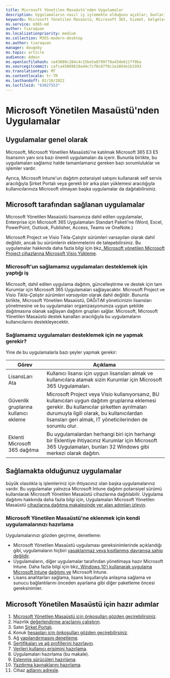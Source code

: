 ```yaml
---
title: Microsoft Yönetilen Masaüstü'nden Uygulamalar
description: Uygulamaların nasıl iş işlemekte olduğunu açıklar; bunları paketle, dağıtın ve destekle birlikte.
keywords: Microsoft Yönetilen Masaüstü, Microsoft 365, hizmet, belgeler
ms.service: m365-md
author: tiaraquan
ms.localizationpriority: medium
ms.collection: M365-modern-desktop
ms.author: tiaraquan
manager: dougeby
ms.topic: article
audience: Admin
ms.openlocfilehash: ce43080c284c4c15be5a8799f70a43de611ff9ba
ms.sourcegitcommit: cafca45069819a44c7cf8c67f6c1e105de1b3393
ms.translationtype: MT
ms.contentlocale: tr-TR
ms.lasthandoff: 02/10/2022
ms.locfileid: "63027553"
---
```

# <a name="apps-in-microsoft-managed-desktop"></a>Microsoft Yönetilen Masaüstü'nden Uygulamalar

<!--This topic is the target for 2 "Learn more" links in the Admin Portal (aka.ms/app-overview;app-package); also target for link from Online resources (aka.ms/app-overviewmmd-app-prep) do not delete.-->

<!--Applications: supported/onboard/deployment -->

## <a name="apps-generally"></a>Uygulamalar genel olarak

Microsoft, Microsoft Yönetilen Masaüstü'ne katılmak Microsoft 365 E3 E5 lisansının yanı sıra bazı önemli uygulamaları da içerir. Bununla birlikte, bu uygulamaları sağlamız halde tamamlamanız gereken bazı sorumluluklar ve işlemler vardır.

Ayrıca, Microsoft Intune'un dağıtım potansiyel satışını kullanarak self servis aracılığıyla Şirket Portalı veya gerekli bir arka plan yüklemesi aracılığıyla kullanıcılarınıza Microsoft olmayan başka uygulamalar da dağıtabilirsiniz.

## <a name="apps-provided-by-microsoft"></a>Microsoft tarafından sağlanan uygulamalar

Microsoft Yönetilen Masaüstü lisansınıza dahil edilen uygulamalar, Enterprise için Microsoft 365 Uygulamaları Standart Paketi'ne (Word, Excel, PowerPoint, Outlook, Publisher, Access, Teams ve OneNote.)

Microsoft Project ve Visio Tıkla-Çalıştır sürümleri varsayılan olarak dahil değildir, ancak bu sürümlerin eklenmelerini de talepebilirsiniz.  Bu uygulamalar hakkında daha fazla bilgi için bkz[. Microsoft yönetilen Microsoft Project cihazlarına Microsoft Visio Yükleme](../get-started/project-visio.md).

### <a name="what-microsoft-does-to-support-the-apps-we-provide"></a>Microsoft'un sağlamamız uygulamaları desteklemek için yaptığı iş

Microsoft, dahil edilen uygulama dağıtım, güncelleştirme ve destek için tam Kurumlar için Microsoft 365 Uygulamaları sağlayacaktır. Microsoft Project ve Visio *Tıkla-Çalıştır sürümleri varsayılan* olarak dahil değildir. Bununla birlikte, Microsoft Yönetilen Masaüstü, DAĞıTıM yöneticinizin lisansları yönetmesine ve bu uygulamaları organizasyonunıza uygun şekilde dağıtmasına olanak sağlayan dağıtım grupları sağlar. Microsoft, Microsoft Yönetilen Masaüstü destek kanalları aracılığıyla bu uygulamaların kullanıcılarını destekleyecektir.

### <a name="what-you-need-to-do-to-support-the-apps-we-provide"></a>Sağlamamız uygulamaları desteklemek için ne yapmak gerekir?

Yine de bu uygulamalarla bazı şeyler yapmak gerekir:

| Görev | Açıklama |
| ------ | ------ |
| LisansLarı Ata | Kullanıcı lisansı için uygun lisansları almak ve kullanıcılara atamak sizin Kurumlar için Microsoft 365 Uygulamaları. |
| Güvenlik gruplarına kullanıcı ekleme | Microsoft Project veya Visio kullanıyorsanız, BU kullanıcıları uygun dağıtım gruplarına eklemesi gerekir. Bu kullanıcılar şirketten ayrılmaları durumuyla ilgili olarak, bu kullanıcılardan lisansları geri almak, IT yöneticilerinden de sorumlu olur. |
| Eklenti Microsoft 365 dağıtma | Bu uygulamalardan herhangi biri için herhangi bir Eklentiye ihtiyacınız Kurumlar için Microsoft 365 Uygulamaları, bunları 32 Windows gibi merkezi olarak dağıtın.

## <a name="apps-you-provide"></a>Sağlamakta olduğunuz uygulamalar

büyük olasılıkla iş işlemleriniz için ihtiyacınız olan başka uygulamalarınız vardır. Bu uygulamalar yalnızca Microsoft Intune dağıtım potansiyel sürümü kullanılarak Microsoft Yönetilen Masaüstü cihazlarına dağıtılabilir. Uygulama dağıtımı hakkında daha fazla bilgi için, Uygulamaları Microsoft Yönetilen Masaüstü [cihazlarına dağıtma makalesinde yer alan adımları izleyin](../get-started/deploy-apps.md).

### <a name="preparing-your-own-apps-for-inclusion-in-microsoft-managed-desktop"></a>Microsoft Yönetilen Masaüstü'ne eklenmek için kendi uygulamalarınızı hazırlama

Uygulamalarınızı gözden geçirme, denetleme:

- Microsoft Yönetilen Masaüstü uygulaması gereksinimlerinde açıklandığı gibi, uygulamaların hiçbiri [yasaklanmaz veya kısıtlanmış davranışa sahip değildir](../service-description/mmd-app-requirements.md).
- Uygulamaların, diğer uygulamalar tarafından yönetimaya hazır Microsoft Intune. Daha fazla bilgi için bkz[. Windows 10'i kullanarak uygulama Microsoft Intune](/intune/apps-windows-10-app-deploy) [dağıtımı ve](/intune/apps-add) Microsoft Intune.
- Lisans anahtarları sağlama, lisans koşullarıyla anlaşma sağlama ve sunucu bağlantılarını önceden ayarlama gibi diğer paketleme öncesi gereksinimler.

## <a name="steps-to-get-ready-for-microsoft-managed-desktop"></a>Microsoft Yönetilen Masaüstü için hazır adımlar

1. [Microsoft Yönetilen Masaüstü için önkoşulları gözden geçirebilirsiniz](prerequisites.md).
1. Hazırlık [değerlendirme araçlarını çalıştırın](readiness-assessment-tool.md).
1. Satın [Şirket Portalı](../get-started/company-portal.md).
1. Konuk [hesapları için önkoşulları gözden geçirebilirsiniz](guest-accounts.md).
1. Ağ [yapılandırmasını denetleme](network.md).
1. [Sertifikaları ve ağ profillerini hazırlayın](certs-wifi-lan.md).
1. [Verileri kullanıcı erişimini hazırlama](authentication.md).
1. Uygulamaları hazırlama (bu makale).
1. [Eşlenmiş sürücüleri hazırlama](mapped-drives.md).
1. [Yazdırma kaynaklarını hazırlama](printing.md).
1. Cihaz [adlarını adresle](address-device-names.md).
